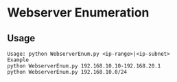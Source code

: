 # Webserver Enumeration

## Usage

```
Usage: python WebserverEnum.py <ip-range>|<ip-subnet>
Example
python WebserverEnum.py 192.168.10.10-192.168.20.1
python WebserverEnum.py 192.168.10.0/24
```
